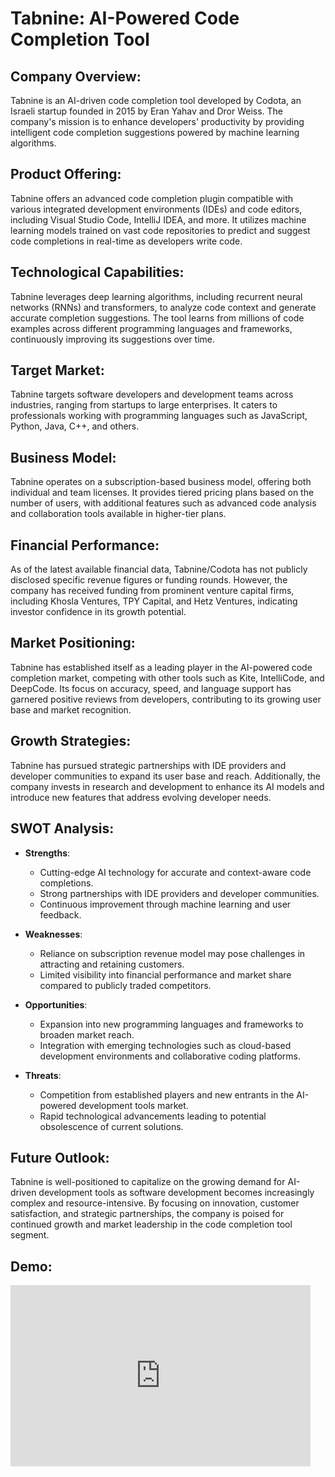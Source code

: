 # Tabnine: AI-Powered Code Completion Tool

## Company Overview:
Tabnine is an AI-driven code completion tool developed by Codota, an Israeli startup founded in 2015 by Eran Yahav and Dror Weiss. The company's mission is to enhance developers' productivity by providing intelligent code completion suggestions powered by machine learning algorithms.

## Product Offering:
Tabnine offers an advanced code completion plugin compatible with various integrated development environments (IDEs) and code editors, including Visual Studio Code, IntelliJ IDEA, and more. It utilizes machine learning models trained on vast code repositories to predict and suggest code completions in real-time as developers write code.

## Technological Capabilities:
Tabnine leverages deep learning algorithms, including recurrent neural networks (RNNs) and transformers, to analyze code context and generate accurate completion suggestions. The tool learns from millions of code examples across different programming languages and frameworks, continuously improving its suggestions over time.

## Target Market:
Tabnine targets software developers and development teams across industries, ranging from startups to large enterprises. It caters to professionals working with programming languages such as JavaScript, Python, Java, C++, and others.

## Business Model:
Tabnine operates on a subscription-based business model, offering both individual and team licenses. It provides tiered pricing plans based on the number of users, with additional features such as advanced code analysis and collaboration tools available in higher-tier plans.

## Financial Performance:
As of the latest available financial data, Tabnine/Codota has not publicly disclosed specific revenue figures or funding rounds. However, the company has received funding from prominent venture capital firms, including Khosla Ventures, TPY Capital, and Hetz Ventures, indicating investor confidence in its growth potential.

## Market Positioning:
Tabnine has established itself as a leading player in the AI-powered code completion market, competing with other tools such as Kite, IntelliCode, and DeepCode. Its focus on accuracy, speed, and language support has garnered positive reviews from developers, contributing to its growing user base and market recognition.

## Growth Strategies:
Tabnine has pursued strategic partnerships with IDE providers and developer communities to expand its user base and reach. Additionally, the company invests in research and development to enhance its AI models and introduce new features that address evolving developer needs.

## SWOT Analysis:
- **Strengths**:
  - Cutting-edge AI technology for accurate and context-aware code completions.
  - Strong partnerships with IDE providers and developer communities.
  - Continuous improvement through machine learning and user feedback.
  
- **Weaknesses**:
  - Reliance on subscription revenue model may pose challenges in attracting and retaining customers.
  - Limited visibility into financial performance and market share compared to publicly traded competitors.
  
- **Opportunities**:
  - Expansion into new programming languages and frameworks to broaden market reach.
  - Integration with emerging technologies such as cloud-based development environments and collaborative coding platforms.
  
- **Threats**:
  - Competition from established players and new entrants in the AI-powered development tools market.
  - Rapid technological advancements leading to potential obsolescence of current solutions.

## Future Outlook:
Tabnine is well-positioned to capitalize on the growing demand for AI-driven development tools as software development becomes increasingly complex and resource-intensive. By focusing on innovation, customer satisfaction, and strategic partnerships, the company is poised for continued growth and market leadership in the code completion tool segment.

## Demo:
<iframe width="480" height="290" src="https://www.youtube.com/embed/9SUceq-dmu8" title="Coding with an AI coding assistant: Tabnine showcases" frameborder="0" allow="accelerometer; autoplay; clipboard-write; encrypted-media; gyroscope; picture-in-picture; web-share" referrerpolicy="strict-origin-when-cross-origin" allowfullscreen></iframe>